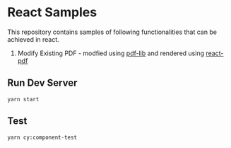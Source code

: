 # React Samples

This repository contains samples of following functionalities that can be achieved in react.

1. Modify Existing PDF - modfied using [pdf-lib](https://pdf-lib.js.org/) and rendered using [react-pdf](https://github.com/wojtekmaj/react-pdf)


## Run Dev Server
```
yarn start
```

## Test

```
yarn cy:component-test
```